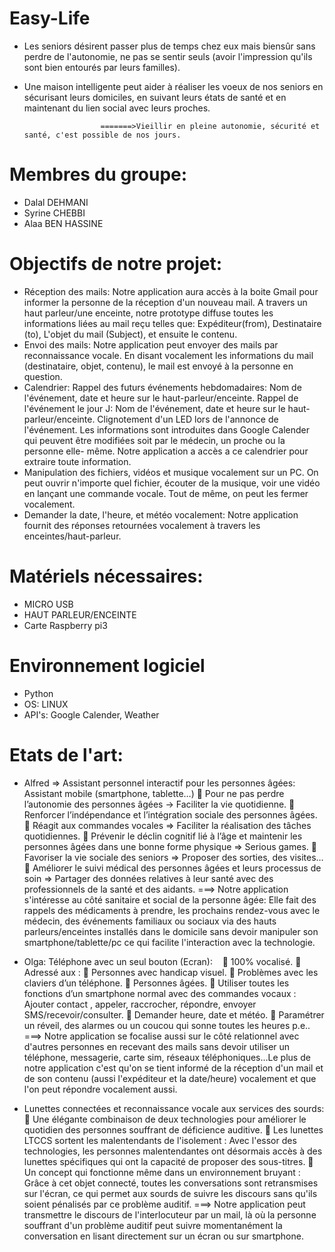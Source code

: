 # Easy-Life
- Les seniors désirent passer plus de temps chez eux mais biensûr sans perdre de l'autonomie, ne pas se sentir seuls (avoir l'impression qu'ils sont bien entourés par leurs familles).
- Une maison intelligente peut aider à réaliser les voeux de nos seniors en sécurisant leurs domiciles, en suivant leurs états de santé et en maintenant du lien social avec leurs proches.

                       =======>Vieillir en pleine autonomie, sécurité et santé, c'est possible de nos jours.

# Membres du groupe:
- Dalal DEHMANI
- Syrine CHEBBI
- Alaa BEN HASSINE

# Objectifs de notre projet:
- Réception des mails:
  Notre application aura accès à la boite Gmail pour informer la personne de la réception d'un nouveau mail. A travers un haut parleur/une   enceinte, notre prototype diffuse toutes les informations liées au mail reçu telles que: Expéditeur(from), Destinataire (to), L'objet du   mail (Subject), et ensuite le contenu.
- Envoi des mails:
  Notre application peut envoyer des mails par reconnaissance vocale. En disant vocalement les informations du mail (destinataire, objet,   contenu), le mail est envoyé à la personne en question.
- Calendrier: 
  Rappel des futurs événements hebdomadaires: Nom de l'événement, date et heure sur le haut-parleur/enceinte.
  Rappel de l'événement le jour J: Nom de l'événement, date et heure sur le haut-parleur/enceinte.
  Clignotement d'un LED lors de l'annonce de l'événement.
  Les informations sont introduites dans Google Calender qui peuvent être modifiées soit par le médecin, un proche ou la personne elle-     même.
  Notre application a accès a ce calendrier pour extraire toute information.
- Manipulation des fichiers, vidéos et musique vocalement sur un PC.
  On peut ouvrir n'importe quel fichier, écouter de la musique, voir une vidéo en lançant une commande vocale.
  Tout de même, on peut les fermer vocalement.
- Demander la date, l'heure, et météo vocalement:
  Notre application fournit des réponses retournées vocalement à travers les enceintes/haut-parleur.

# Matériels nécessaires:
- MICRO USB
- HAUT PARLEUR/ENCEINTE
- Carte Raspberry pi3
# Environnement logiciel
- Python
- OS: LINUX
- API's: Google Calender, Weather

# Etats de l'art:
- Alfred => Assistant personnel interactif pour les personnes âgées:
  Assistant mobile (smartphone, tablette…)
    	Pour ne pas perdre l’autonomie des personnes âgées -> Faciliter la vie quotidienne.
    	Renforcer l’indépendance et l’intégration sociale des personnes âgées.
    	Réagit aux commandes vocales => Faciliter la réalisation des tâches quotidiennes.
    	Prévenir le déclin cognitif lié à l’âge et maintenir les personnes âgées dans une bonne forme physique => Serious games.
    	Favoriser la vie sociale des seniors => Proposer des sorties, des visites…
    	Améliorer le suivi médical des personnes âgées et leurs processus de soin => Partager des données relatives à leur santé avec des     professionnels de la santé et des aidants.
 ===> Notre application s'intéresse au côté sanitaire et social de la personne âgée: Elle fait des rappels des médicaments à prendre,         les prochains rendez-vous avec le médecin, des événements familiaux ou sociaux via des hauts parleurs/enceintes installés dans le       domicile sans devoir manipuler son smartphone/tablette/pc ce qui facilite l'interaction avec la technologie.
 
- Olga: Téléphone avec un seul bouton (Ecran):
    	100% vocalisé.
    	Adressé aux : 
    	Personnes avec handicap visuel.
    	Problèmes avec les claviers d’un téléphone.
    	Personnes âgées.
    	Utiliser toutes les fonctions d’un smartphone normal avec des commandes vocaux : Ajouter contact , appeler, raccrocher, répondre,       envoyer SMS/recevoir/consulter.
    	Demander heure, date et météo.
    	Paramétrer un réveil, des alarmes ou un coucou qui sonne toutes les heures p.e..
===> Notre application se focalise aussi sur le côté relationnel avec d'autres personnes en recevant des mails sans devoir utiliser un        téléphone, messagerie, carte sim, réseaux téléphoniques...Le plus de notre application c'est qu'on se tient informé de la réception      d'un mail et de son contenu (aussi l'expéditeur et la date/heure) vocalement et que l'on peut répondre vocalement aussi.

- Lunettes connectées et reconnaissance vocale aux services des sourds:
    	Une élégante combinaison de deux technologies pour améliorer le quotidien des personnes souffrant de déficience auditive.
    	Les lunettes LTCCS sortent les malentendants de l'isolement :
      Avec l'essor des technologies, les personnes malentendantes ont désormais accès à des lunettes spécifiques qui ont la capacité de       proposer des sous-titres. 
    	Un concept qui fonctionne même dans un environnement bruyant :
      Grâce à cet objet connecté, toutes les conversations sont retransmises sur l'écran, ce qui permet aux sourds de suivre les               discours sans qu'ils soient pénalisés par ce problème auditif. 
===> Notre application peut transmettre le discours de l'interlocuteur par un mail, là où la personne souffrant d'un problème auditif        peut suivre momentanément la conversation en lisant directement sur un écran ou sur smartphone.




